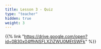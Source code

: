 ```yaml
---
title: Lesson 3 - Quiz 
type: "teacher" 
hidden: true
weight: 3
---
```


{{% link "https://drive.google.com/open?id=0B30x04ffhNSFLXZiZWU0MEtSWFk" %}}
